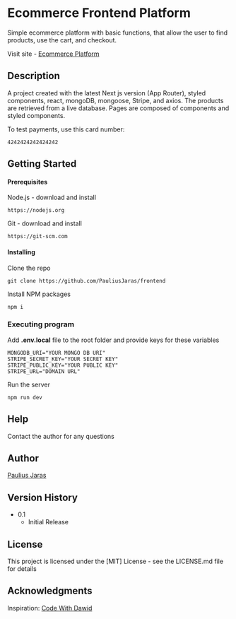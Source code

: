 # Ecommerce Frontend Platform

Simple ecommerce platform with basic functions, that allow the user to find products, use the cart, and checkout. 

Visit site - [Ecommerce Platform](https://frontend-nine-iota-20.vercel.app/)

## Description

A project created with the latest Next js version (App Router), styled components, react, mongoDB, mongoose, Stripe, and axios. The products are retrieved from a live database. Pages are composed of components and styled components. 

To test payments, use this card number: 

```
4242424242424242
```

## Getting Started

#### Prerequisites
Node.js - download and install

```
https://nodejs.org
```

Git - download and install

```
https://git-scm.com
```
#### Installing

Clone the repo

```
git clone https://github.com/PauliusJaras/frontend
```

Install NPM packages

```
npm i
```

### Executing program

Add **.env.local** file to the root folder and provide keys for these variables

```
MONGODB_URI="YOUR MONGO DB URI"
STRIPE_SECRET_KEY="YOUR SECRET KEY"
STRIPE_PUBLIC_KEY="YOUR PUBLIC KEY"
STRIPE_URL="DOMAIN URL"
```

Run the server

```
npm run dev
```

## Help

Contact the author for any questions 

## Author

[Paulius Jaras](https://www.linkedin.com/in/paulius-jaras/)

## Version History

* 0.1
    * Initial Release

## License

This project is licensed under the [MIT] License - see the LICENSE.md file for details

## Acknowledgments

Inspiration: [Code With Dawid](https://github.com/dejwid/)
